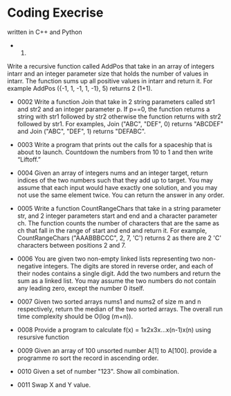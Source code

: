 # Coding Execrise
written in C++ and Python

- 0001. 
Write a recursive function called AddPos that take in an array of integers intarr and an integer parameter size that holds the number of values in intarr. The function sums up all positive values in intarr and return it. For example AddPos ({-1, 1, -1, 1, -1}, 5) returns 2 (1+1).

- 0002
Write a function Join that take in 2 string parameters called str1 and str2 and an integer parameter p. If p==0, the function returns a string with str1 followed by str2 otherwise the function returns with str2 followed by str1. For examples, 
Join ("ABC", "DEF", 0) returns "ABCDEF" and Join ("ABC", "DEF", 1) returns "DEFABC".

- 0003 
Write a program that prints out the calls for a spaceship that is about to launch. Countdown the numbers from 10 to 1 and then write “Liftoff.”

- 0004
Given an array of integers nums and an integer target, return indices of the two numbers such that they add up to target. You may assume that each input would have exactly one solution, and you may not use the same element twice. You can return the answer in any order.

- 0005 
Write a function CountRangeChars that take in a string parameter str, and 2
integer parameters start and end and a character parameter ch. The function counts the number of characters that are the same as ch that fall in the range of start and end and return it. For example, CountRangeChars ("AAABBBCCC", 2, 7, 'C') returns 2 as there are 2 'C' characters between positions 2 and 7.

- 0006
You are given two non-empty linked lists representing two non-negative integers. The digits are stored in reverse order, and each of their nodes contains a single digit. Add the two numbers and return the sum as a linked list.  You may assume the two numbers do not contain any leading zero, except the number 0 itself.

- 0007
 Given two sorted arrays nums1 and nums2 of size m and n respectively, return the median of the two sorted arrays. 
 The overall run time complexity should be O(log (m+n)).

- 0008
Provide a program to calculate f(x) = 1x2x3x...x(n-1)x(n) using resursive function

- 0009
Given an array of 100 unsorted number A[1] to A[100]. provide a programme ro sort the record in ascending order.

- 0010 
Given a set of number "123". Show all combination.

- 0011
Swap X and Y value.
